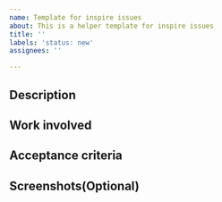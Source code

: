 ```yaml
---
name: Template for inspire issues
about: This is a helper template for inspire issues
title: ''
labels: 'status: new'
assignees: ''

---
```


## Description

## Work involved

## Acceptance criteria

## Screenshots(Optional)
